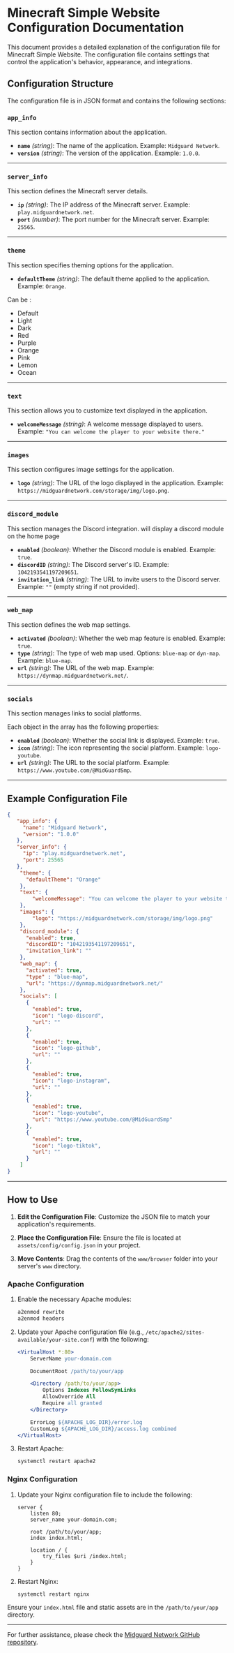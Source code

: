 # Minecraft Simple Website Configuration Documentation

This document provides a detailed explanation of the configuration file for Minecraft Simple Website. The configuration file contains settings that control the application's behavior, appearance, and integrations.

## Configuration Structure

The configuration file is in JSON format and contains the following sections:

### `app_info`

This section contains information about the application.

- **`name`** *(string)*: The name of the application. Example: `Midguard Network`.
- **`version`** *(string)*: The version of the application. Example: `1.0.0`.

---

### `server_info`

This section defines the Minecraft server details.

- **`ip`** *(string)*: The IP address of the Minecraft server. Example: `play.midguardnetwork.net`.
- **`port`** *(number)*: The port number for the Minecraft server. Example: `25565`.

---

### `theme`

This section specifies theming options for the application.

- **`defaultTheme`** *(string)*: The default theme applied to the application. Example: `Orange`.

Can be :
 - Default
 - Light
 - Dark
 - Red
 - Purple
 - Orange
 - Pink
 - Lemon
 - Ocean


---

### `text`

This section allows you to customize text displayed in the application.

- **`welcomeMessage`** *(string)*: A welcome message displayed to users. Example: `"You can welcome the player to your website there."`

---

### `images`

This section configures image settings for the application.

- **`logo`** *(string)*: The URL of the logo displayed in the application. Example: `https://midguardnetwork.com/storage/img/logo.png`.

---

### `discord_module`

This section manages the Discord integration. will display a discord module on the home page

- **`enabled`** *(boolean)*: Whether the Discord module is enabled. Example: `true`.
- **`discordID`** *(string)*: The Discord server's ID. Example: `1042193541197209651`.
- **`invitation_link`** *(string)*: The URL to invite users to the Discord server. Example: `""` (empty string if not provided).

---

### `web_map`

This section defines the web map settings.

- **`activated`** *(boolean)*: Whether the web map feature is enabled. Example: `true`.
- **`type`** *(string)*: The type of web map used. Options: `blue-map` or `dyn-map`. Example: `blue-map`.
- **`url`** *(string)*: The URL of the web map. Example: `https://dynmap.midguardnetwork.net/`.

---

### `socials`

This section manages links to social platforms.

Each object in the array has the following properties:

- **`enabled`** *(boolean)*: Whether the social link is displayed. Example: `true`.
- **`icon`** *(string)*: The icon representing the social platform. Example: `logo-youtube`.
- **`url`** *(string)*: The URL to the social platform. Example: `https://www.youtube.com/@MidGuardSmp`.

---

## Example Configuration File

```json
{
   "app_info": {
     "name": "Midguard Network",
     "version": "1.0.0"
   },
   "server_info": {
     "ip": "play.midguardnetwork.net",
     "port": 25565
   },
    "theme": {
      "defaultTheme": "Orange"
    },
    "text": {
        "welcomeMessage": "You can welcome the player to your website there."
    },
    "images": {
        "logo": "https://midguardnetwork.com/storage/img/logo.png"
    },
    "discord_module": {
      "enabled": true,
      "discordID": "1042193541197209651",
      "invitation_link": ""
    },
    "web_map": {
      "activated": true,
      "type" : "blue-map",
      "url": "https://dynmap.midguardnetwork.net/"
    },
    "socials": [
      {
        "enabled": true,
        "icon": "logo-discord",
        "url": ""
      },
      {
        "enabled": true,
        "icon": "logo-github",
        "url": ""
      },
      {
        "enabled": true,
        "icon": "logo-instagram",
        "url": ""
      },
      {
        "enabled": true,
        "icon": "logo-youtube",
        "url": "https://www.youtube.com/@MidGuardSmp"
      },
      {
        "enabled": true,
        "icon": "logo-tiktok",
        "url": ""
      }
    ]
}
```

---

## How to Use

1. **Edit the Configuration File**: Customize the JSON file to match your application's requirements.

2. **Place the Configuration File**: Ensure the file is located at `assets/config/config.json` in your project.

3. **Move Contents**: Drag the contents of the `www/browser` folder into your server's `www` directory.

### Apache Configuration

1. Enable the necessary Apache modules:

   ```bash
   a2enmod rewrite
   a2enmod headers
   ```

2. Update your Apache configuration file (e.g., `/etc/apache2/sites-available/your-site.conf`) with the following:

   ```apache
   <VirtualHost *:80>
       ServerName your-domain.com

       DocumentRoot /path/to/your/app

       <Directory /path/to/your/app>
           Options Indexes FollowSymLinks
           AllowOverride All
           Require all granted
       </Directory>

       ErrorLog ${APACHE_LOG_DIR}/error.log
       CustomLog ${APACHE_LOG_DIR}/access.log combined
   </VirtualHost>
   ```

3. Restart Apache:

   ```bash
   systemctl restart apache2
   ```

### Nginx Configuration

1. Update your Nginx configuration file to include the following:

   ```nginx
   server {
       listen 80;
       server_name your-domain.com;

       root /path/to/your/app;
       index index.html;

       location / {
           try_files $uri /index.html;
       }
   }
   ```

2. Restart Nginx:

   ```bash
   systemctl restart nginx
   ```

Ensure your `index.html` file and static assets are in the `/path/to/your/app` directory.

---

For further assistance, please check the [Midguard Network GitHub repository](https://github.com/Midguard-Network/minecraft-simple-web).

